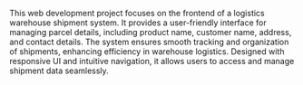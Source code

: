 This web development project focuses on the frontend of a logistics warehouse shipment system. It provides a user-friendly interface for managing parcel details, including product name, customer name, address, and contact details. The system ensures smooth tracking and organization of shipments, enhancing efficiency in warehouse logistics. Designed with responsive UI and intuitive navigation, it allows users to access and manage shipment data seamlessly.
